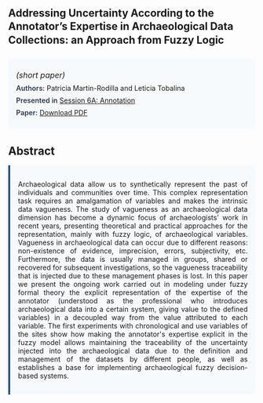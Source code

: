 
<style>    
    h2 {
        margin-top: 0;
        margin-bottom: 1.5rem;
        line-height: 1.3;
    }
    
    h3 {
        margin-top: 2rem;
        margin-bottom: 1rem;
        font-size: 1.4rem;
        font-weight:bold;
    }
    
    .metadata {
        background-color: #f7fafc;
        padding: 1rem;
        border-radius: 6px;
        margin-bottom: 2rem;
    }
    
    .metadata p {
        margin: 0.5rem 0;
    }
    
    .abstract {
        text-align: justify;
        padding: 1rem;
        background-color: #f7fafc;
        border-left: 4px solid #2c5282;
        border-radius: 0 6px 6px 0;
    }
    
    strong {
        color: #2d3748;
        font-weight: 600;
    }
</style>
<main role="main">
<h2>Addressing Uncertainty According to the Annotator’s Expertise in Archaeological Data Collections: an Approach from Fuzzy Logic</h2>

<section class="metadata">
<p style='font-size:1rem'><i>(short paper)</i></p>
<p><strong>Authors:</strong> Patricia Martin-Rodilla and Leticia Tobalina</p>
<p><strong>Presented in</strong> <a href="/programme/#session6A">Session 6A: Annotation</a></p>
<p><strong>Paper:</strong> <a href="https://ceur-ws.org/Vol-3558/paper62.pdf">Download PDF</a></p>
</section>

<section>
<h3>Abstract</h3>
<div class="abstract">
<p>Archaeological data allow us to synthetically represent the past of individuals and communities over time. This complex representation task requires an amalgamation of variables and makes the intrinsic data vagueness. The study of vagueness as an archaeological data dimension has become a dynamic focus of archaeologists' work in recent years, presenting theoretical and practical approaches for the representation, mainly with fuzzy logic, of archaeological variables. Vagueness in archaeological data can occur due to different reasons: non-existence of evidence, imprecision, errors, subjectivity, etc. Furthermore, the data is usually managed in groups, shared or recovered for subsequent investigations, so the vagueness traceability that is injected due to these management phases is lost.  In this paper we present the ongoing work carried out in modeling under fuzzy formal theory the explicit representation of the expertise of the annotator (understood as the professional who introduces archaeological data into a certain system, giving value to the defined variables) in a decoupled way from the value attributed to each variable. The first experiments with chronological and use variables of the sites show how making the annotator's expertise explicit in the fuzzy model allows maintaining the traceability of the uncertainty injected into the archaeological data due to the definition and management of the datasets by different people, as well as establishes a base for implementing archaeological fuzzy decision-based systems.</p>
</div>
</section>
</main>